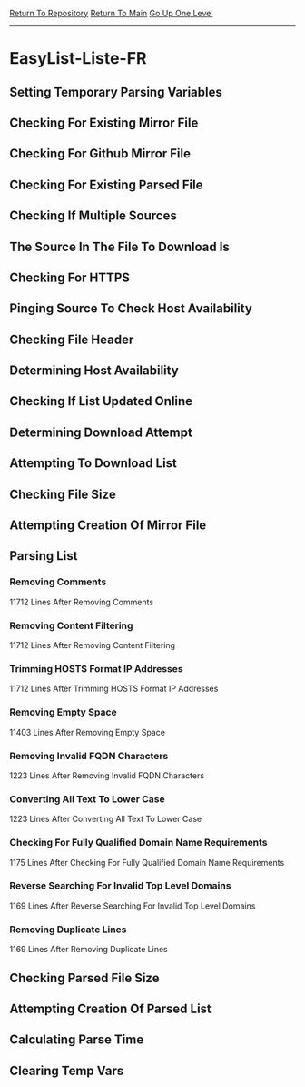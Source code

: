[Return To Repository](https://github.com/deathbybandaid/piholeparser/)
[Return To Main](https://github.com/deathbybandaid/piholeparser/blob/master/RecentRunLogs/Mainlog.md)
[Go Up One Level](https://github.com/deathbybandaid/piholeparser/blob/master/RecentRunLogs/TopLevelScripts/30-Processing-Blacklists.md)
____________________________________
# EasyList-Liste-FR
## Setting Temporary Parsing Variables
## Checking For Existing Mirror File
## Checking For Github Mirror File
## Checking For Existing Parsed File
## Checking If Multiple Sources
## The Source In The File To Download Is
## Checking For HTTPS
## Pinging Source To Check Host Availability
## Checking File Header
## Determining Host Availability
## Checking If List Updated Online
## Determining Download Attempt
## Attempting To Download List
## Checking File Size
## Attempting Creation Of Mirror File
## Parsing List
### Removing Comments
11712 Lines After Removing Comments
### Removing Content Filtering
11712 Lines After Removing Content Filtering
### Trimming HOSTS Format IP Addresses
11712 Lines After Trimming HOSTS Format IP Addresses
### Removing Empty Space
11403 Lines After Removing Empty Space
### Removing Invalid FQDN Characters
1223 Lines After Removing Invalid FQDN Characters
### Converting All Text To Lower Case
1223 Lines After Converting All Text To Lower Case
### Checking For Fully Qualified Domain Name Requirements
1175 Lines After Checking For Fully Qualified Domain Name Requirements
### Reverse Searching For Invalid Top Level Domains
1169 Lines After Reverse Searching For Invalid Top Level Domains
### Removing Duplicate Lines
1169 Lines After Removing Duplicate Lines
## Checking Parsed File Size
## Attempting Creation Of Parsed List
## Calculating Parse Time
## Clearing Temp Vars
